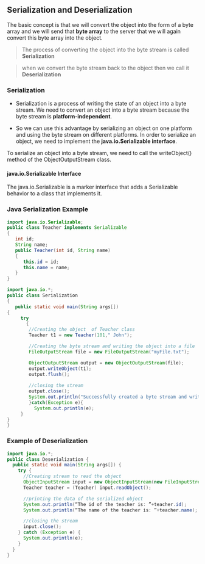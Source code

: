 
##  Serialization and Deserialization 

The basic concept is that we will convert the object into the form of a byte array and we will send that **byte array** to the server that we will again convert this byte array into the object.


> The process of converting the object into the byte stream is called **Serialization**


> when we convert the byte stream back to the object then we call it **Deserialization**


### Serialization

* Serialization is a process of writing the state of an object into a byte stream. We need to convert an object into a byte stream because the byte stream is **platform-independent**.

* So we can use this advantage by serializing an object on one platform and using the byte stream on different platforms. In order to serialize an object, we need to implement the **java.io.Serializable interface**.

To serialize an object into a byte stream, we need to call the writeObject() method of the ObjectOutputStream class.


#### java.io.Serializable Interface

The java.io.Serializable is a marker interface that adds a Serializable behavior to a class that implements it.


### Java Serialization Example

```java
import java.io.Serializable;  
public class Teacher implements Serializable
{  
   int id;  
   String name;  
   public Teacher(int id, String name)
   {  
      this.id = id;  
      this.name = name;  
   }  
} 
```
 


```java
import java.io.*;  
public class Serialization
{  
   public static void main(String args[])
{  
     try
       {  
        //Creating the object  of Teacher class
        Teacher t1 = new Teacher(101," John");  

        //Creating the byte stream and writing the object into a file 
        FileOutputStream file = new FileOutputStream("myFile.txt");  

        ObjectOutputStream output = new ObjectOutputStream(file);  
        output.writeObject(t1);  
        output.flush();  
        
        //closing the stream  
        output.close();  
        System.out.println("Successfully created a byte stream and written it in the specified file");  
        }catch(Exception e){
          System.out.println(e);  
     } 
} 
}   

```


### Example of Deserialization


```java
import java.io.*;
public class Deserialization {
  public static void main(String args[]) {
    try {
      //Creating stream to read the object  
      ObjectInputStream input = new ObjectInputStream(new FileInputStream("myFile.txt"));
      Teacher teacher = (Teacher) input.readObject();

      //printing the data of the serialized object  
      System.out.println(“The id of the teacher is: ”+teacher.id);
      System.out.println(“The name of the teacher is: ”+teacher.name);

      //closing the stream  
      input.close();
    } catch (Exception e) {
      System.out.println(e);
    }
  }
} 
```
